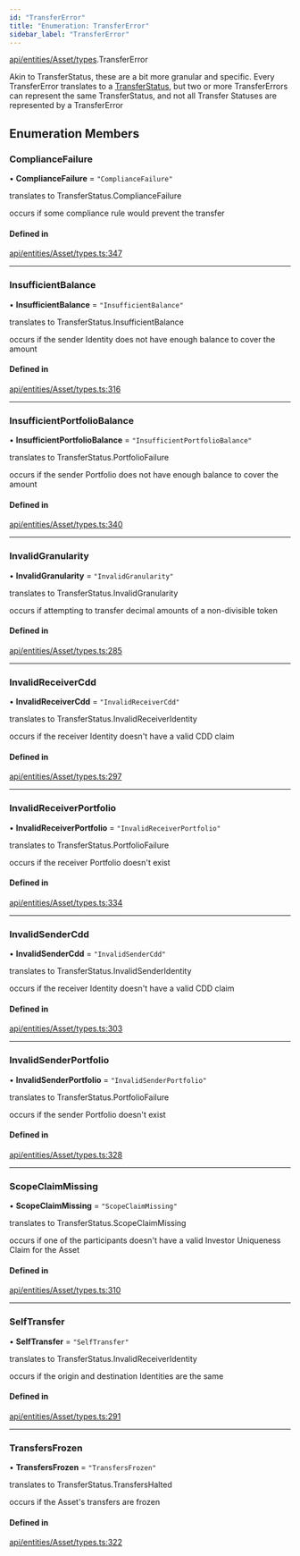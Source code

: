 ```yaml
---
id: "TransferError"
title: "Enumeration: TransferError"
sidebar_label: "TransferError"
---
```


[api/entities/Asset/types](../../../../../../modules/API/Entities/Asset/Types/Types.md).TransferError

Akin to TransferStatus, these are a bit more granular and specific. Every TransferError translates to
  a [TransferStatus](../TransferStatus/TransferStatus.md), but two or more TransferErrors can represent the same TransferStatus, and
  not all Transfer Statuses are represented by a TransferError

## Enumeration Members

### ComplianceFailure

• **ComplianceFailure** = ``"ComplianceFailure"``

translates to TransferStatus.ComplianceFailure

occurs if some compliance rule would prevent the transfer

#### Defined in

[api/entities/Asset/types.ts:347](https://github.com/PolymeshAssociation/polymesh-sdk/blob/fedc4714f/src/api/entities/Asset/types.ts#L347)

___

### InsufficientBalance

• **InsufficientBalance** = ``"InsufficientBalance"``

translates to TransferStatus.InsufficientBalance

occurs if the sender Identity does not have enough balance to cover the amount

#### Defined in

[api/entities/Asset/types.ts:316](https://github.com/PolymeshAssociation/polymesh-sdk/blob/fedc4714f/src/api/entities/Asset/types.ts#L316)

___

### InsufficientPortfolioBalance

• **InsufficientPortfolioBalance** = ``"InsufficientPortfolioBalance"``

translates to TransferStatus.PortfolioFailure

occurs if the sender Portfolio does not have enough balance to cover the amount

#### Defined in

[api/entities/Asset/types.ts:340](https://github.com/PolymeshAssociation/polymesh-sdk/blob/fedc4714f/src/api/entities/Asset/types.ts#L340)

___

### InvalidGranularity

• **InvalidGranularity** = ``"InvalidGranularity"``

translates to TransferStatus.InvalidGranularity

occurs if attempting to transfer decimal amounts of a non-divisible token

#### Defined in

[api/entities/Asset/types.ts:285](https://github.com/PolymeshAssociation/polymesh-sdk/blob/fedc4714f/src/api/entities/Asset/types.ts#L285)

___

### InvalidReceiverCdd

• **InvalidReceiverCdd** = ``"InvalidReceiverCdd"``

translates to TransferStatus.InvalidReceiverIdentity

occurs if the receiver Identity doesn't have a valid CDD claim

#### Defined in

[api/entities/Asset/types.ts:297](https://github.com/PolymeshAssociation/polymesh-sdk/blob/fedc4714f/src/api/entities/Asset/types.ts#L297)

___

### InvalidReceiverPortfolio

• **InvalidReceiverPortfolio** = ``"InvalidReceiverPortfolio"``

translates to TransferStatus.PortfolioFailure

occurs if the receiver Portfolio doesn't exist

#### Defined in

[api/entities/Asset/types.ts:334](https://github.com/PolymeshAssociation/polymesh-sdk/blob/fedc4714f/src/api/entities/Asset/types.ts#L334)

___

### InvalidSenderCdd

• **InvalidSenderCdd** = ``"InvalidSenderCdd"``

translates to TransferStatus.InvalidSenderIdentity

occurs if the receiver Identity doesn't have a valid CDD claim

#### Defined in

[api/entities/Asset/types.ts:303](https://github.com/PolymeshAssociation/polymesh-sdk/blob/fedc4714f/src/api/entities/Asset/types.ts#L303)

___

### InvalidSenderPortfolio

• **InvalidSenderPortfolio** = ``"InvalidSenderPortfolio"``

translates to TransferStatus.PortfolioFailure

occurs if the sender Portfolio doesn't exist

#### Defined in

[api/entities/Asset/types.ts:328](https://github.com/PolymeshAssociation/polymesh-sdk/blob/fedc4714f/src/api/entities/Asset/types.ts#L328)

___

### ScopeClaimMissing

• **ScopeClaimMissing** = ``"ScopeClaimMissing"``

translates to TransferStatus.ScopeClaimMissing

occurs if one of the participants doesn't have a valid Investor Uniqueness Claim for
  the Asset

#### Defined in

[api/entities/Asset/types.ts:310](https://github.com/PolymeshAssociation/polymesh-sdk/blob/fedc4714f/src/api/entities/Asset/types.ts#L310)

___

### SelfTransfer

• **SelfTransfer** = ``"SelfTransfer"``

translates to TransferStatus.InvalidReceiverIdentity

occurs if the origin and destination Identities are the same

#### Defined in

[api/entities/Asset/types.ts:291](https://github.com/PolymeshAssociation/polymesh-sdk/blob/fedc4714f/src/api/entities/Asset/types.ts#L291)

___

### TransfersFrozen

• **TransfersFrozen** = ``"TransfersFrozen"``

translates to TransferStatus.TransfersHalted

occurs if the Asset's transfers are frozen

#### Defined in

[api/entities/Asset/types.ts:322](https://github.com/PolymeshAssociation/polymesh-sdk/blob/fedc4714f/src/api/entities/Asset/types.ts#L322)
